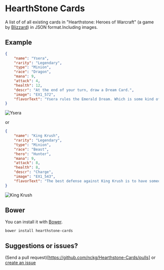 # HearthStone Cards
A list of of all existing cards in "Hearthstone: Heroes of Warcraft" (a game by [Blizzard](blizzard.com)) in JSON format.Including images.

## Example

```json
{
    "name": "Ysera",
    "rarity": "Legendary",
    "type": "Minion",
    "race": "Dragon",
    "mana": 9,
    "attack": 4,
    "health": 12,
    "descr": "At the end of your turn, draw a Dream Card.",
    "image": "EX1_572",
    "flavorText": "Ysera rules the Emerald Dream. Which is some kind of green-mirror-version of the real world, or something?"
}
```

![Ysera](https://raw.github.com/nckg/Hearthstone-Cards/master/cards/EX1_572.png)

or

```json
{
    "name": "King Krush",
    "rarity": "Legendary",
    "type": "Minion",
    "race": "Beast",
    "hero": "Hunter",
    "mana": 9,
    "attack": 8,
    "health": 8,
    "descr": "Charge",
    "image": "EX1_543",
    "flavorText": "The best defense against King Krush is to have someone you don’t like standing in front of you."
}
```
![King Krush](https://raw.github.com/nckg/Hearthstone-Cards/master/cards/EX1_543.png)

## Bower
You can install it with [Bower](http://bower.io/).

    bower install hearthstone-cards

## Suggestions or issues?
(Send a pull request)[https://github.com/nckg/Hearthstone-Cards/pulls] or [create an issue](https://github.com/nckg/Hearthstone-Cards/issues)
